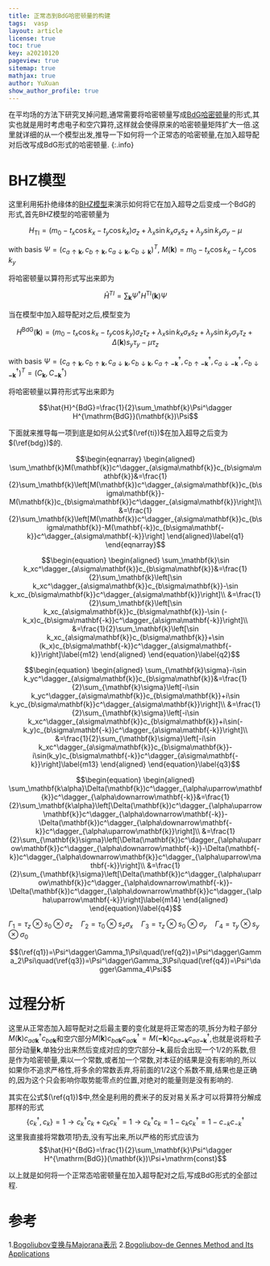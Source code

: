 ```yaml
---
title: 正常态到BdG哈密顿量的构建
tags:  vasp
layout: article
license: true
toc: true
key: a20210120
pageview: true
sitemap: true
mathjax: true
author: YuXuan
show_author_profile: true
---
```

在平均场的方法下研究叉掉问题,通常需要将哈密顿量写成[BdG哈密顿量](https://link.springer.com/book/10.1007/978-3-319-31314-6)的形式,其实也就是用时考虑电子和空穴算符,这样就会使得原来的哈密顿量矩阵扩大一倍.这里就详细的从一个模型出发,推导一下如何将一个正常态的哈密顿量,在加入超导配对后改写成BdG形式的哈密顿量.
{:.info}
<!--more-->
# BHZ模型
这里利用拓扑绝缘体的[BHZ模型](https://topocondmat.org/w6_3dti/bhz.html)来演示如何将它在加入超导之后变成一个BdG的形式,首先BHZ模型的哈密顿量为

$$H_{\mathrm{TI}}=(m_0-t_x\cos k_x-t_y\cos k_x)\sigma_z+\lambda_x\sin k_x\sigma_x s_z+\lambda_y\sin k_y\sigma_y-\mu\label{ti}$$

with basis $\Psi=(c_{a\uparrow\mathbf{k}},c_{b\uparrow\mathbf{k}},c_{a\downarrow\mathbf{k}},c_{b\downarrow\mathbf{k}})^T$, $M(\mathbf{k})=m_0-t_x\cos k_x-t_y\cos k_y$

将哈密顿量以算符形式写出来即为

$$\hat{H}^{TI}=\sum_\mathbf{k}\Psi^\dagger H^{\mathrm{TI}}(\mathbf{k})\Psi$$

当在模型中加入超导配对之后,模型变为

$$H^{\mathrm{BdG}}(\mathbf{k})=(m_0-t_x\cos k_x-t_y\cos k_y)\sigma_z\tau_z+\lambda_x\sin k_x\sigma_xs_z+\lambda_y\sin k_y\sigma_y\tau_z+\Delta(\mathbf{k})s_y\tau_y-\mu\tau_z\label{bdg}$$

with basis $\Psi=(c_{a\uparrow\mathbf{k}},c_{b\uparrow\mathbf{k}},c_{a\downarrow\mathbf{k}},c_{b\downarrow\mathbf{k}},c^\dagger_{a\uparrow\mathbf{-k}},c^\dagger_{b\uparrow\mathbf{-k}},c^\dagger_{a\downarrow\mathbf{-k}},c^\dagger_{b\downarrow\mathbf{-k}})^T=(C_\mathbf{k},C^\dagger_\mathbf{-k})$

将哈密顿量以算符形式写出来即为

$$\hat{H}^{BdG}=\frac{1}{2}\sum_\mathbf{k}\Psi^\dagger H^{\mathrm{BdG}}(\mathbf{k})\Psi$$

下面就来推导每一项到底是如何从公式$(\ref{ti})$在加入超导之后变为$(\ref{bdg})$的.

$$\begin{eqnarray}
\begin{aligned}
\sum_\mathbf{k}M(\mathbf{k})c^\dagger_{a\sigma\mathbf{k}}c_{b\sigma\mathbf{k}}&=\frac{1}{2}\sum_\mathbf{k}\left[M(\mathbf{k})c^\dagger_{a\sigma\mathbf{k}}c_{b\sigma\mathbf{k}}-M(\mathbf{k})c_{b\sigma\mathbf{k}}c^\dagger_{a\sigma\mathbf{k}}\right]\\
&=\frac{1}{2}\sum_\mathbf{k}\left[M(\mathbf{k})c^\dagger_{a\sigma\mathbf{k}}c_{b\sigma\mathbf{k}}-M(\mathbf{-k})c_{b\sigma\mathbf{-k}}c^\dagger_{a\sigma\mathbf{-k}}\right]
\end{aligned}\label{q1}
\end{eqnarray}$$

$$\begin{equation}
\begin{aligned}
\sum_\mathbf{k}\sin k_xc^\dagger_{a\sigma\mathbf{k}}c_{b\sigma\mathbf{k}}&=\frac{1}{2}\sum_\mathbf{k}\left[\sin k_xc^\dagger_{a\sigma\mathbf{k}}c_{b\sigma\mathbf{k}}-\sin k_xc_{b\sigma\mathbf{k}}c^\dagger_{a\sigma\mathbf{k}}\right]\\
&=\frac{1}{2}\sum_\mathbf{k}\left[\sin k_xc_{a\sigma\mathbf{k}}c_{b\sigma\mathbf{k}}-\sin (-k_x)c_{b\sigma\mathbf{-k}}c^\dagger_{a\sigma\mathbf{-k}}\right]\\
&=\frac{1}{2}\sum_\mathbf{k}\left[\sin k_xc_{a\sigma\mathbf{k}}c_{b\sigma\mathbf{k}}+\sin (k_x)c_{b\sigma\mathbf{-k}}c^\dagger_{a\sigma\mathbf{-k}}\right]\label{m12}
\end{aligned}
\end{equation}\label{q2}$$

$$\begin{equation}
\begin{aligned}
\sum_{\mathbf{k}\sigma}-i\sin k_yc^\dagger_{a\sigma\mathbf{k}}c_{b\sigma\mathbf{k}}&=\frac{1}{2}\sum_{\mathbf{k}\sigma}\left[-i\sin k_yc^\dagger_{a\sigma\mathbf{k}}c_{b\sigma\mathbf{k}}+i\sin k_yc_{b\sigma\mathbf{k}}c^\dagger_{a\sigma\mathbf{k}}\right]\\
&=\frac{1}{2}\sum_{\mathbf{k}\sigma}\left[-i\sin k_xc^\dagger_{a\sigma\mathbf{k}}c_{b\sigma\mathbf{k}}+i\sin(-k_y)c_{b\sigma\mathbf{-k}}c^\dagger_{a\sigma\mathbf{-k}}\right]\\
&=\frac{1}{2}\sum_{\mathbf{k}\sigma}\left[-i\sin k_xc^\dagger_{a\sigma\mathbf{k}}c_{b\sigma\mathbf{k}}-i\sin(k_y)c_{b\sigma\mathbf{-k}}c^\dagger_{a\sigma\mathbf{-k}}\right]\label{m13}
\end{aligned}
\end{equation}\label{q3}$$

$$\begin{equation}
\begin{aligned}
\sum_\mathbf{k\alpha}\Delta(\mathbf{k})c^\dagger_{\alpha\uparrow\mathbf{k}}c^\dagger_{\alpha\downarrow\mathbf{-k}}&=\frac{1}{2}\sum_\mathbf{k\alpha}\left[\Delta(\mathbf{k})c^\dagger_{\alpha\uparrow\mathbf{k}}c^\dagger_{\alpha\downarrow\mathbf{-k}}-\Delta(\mathbf{k})c^\dagger_{\alpha\downarrow\mathbf{-k}}c^\dagger_{\alpha\uparrow\mathbf{k}}\right]\\
&=\frac{1}{2}\sum_{\mathbf{k}\sigma}\left[\Delta(\mathbf{k})c^\dagger_{\alpha\uparrow\mathbf{k}}c^\dagger_{\alpha\downarrow\mathbf{-k}}-\Delta(\mathbf{-k})c^\dagger_{\alpha\downarrow\mathbf{k}}c^\dagger_{\alpha\uparrow\mathbf{-k}}\right]\\
&=\frac{1}{2}\sum_{\mathbf{k}\sigma}\left[\Delta(\mathbf{k})c^\dagger_{\alpha\uparrow\mathbf{k}}c^\dagger_{\alpha\downarrow\mathbf{-k}}-\Delta(\mathbf{k})c^\dagger_{\alpha\downarrow\mathbf{k}}c^\dagger_{\alpha\uparrow\mathbf{-k}}\right]\label{m14}
\end{aligned}
\end{equation}\label{q4}$$

$\Gamma_1=\tau_z\otimes s_0\otimes\sigma_z\quad\Gamma_2=\tau_0\otimes s_z\sigma_x\quad\Gamma_3=\tau_z\otimes s_0\otimes\sigma_y\quad\Gamma_4=\tau_y\otimes s_y\otimes\sigma_0$

$$(\ref{q1})=\Psi^\dagger\Gamma_1\Psi\quad(\ref{q2})=\Psi^\dagger\Gamma_2\Psi\quad(\ref{q3})=\Psi^\dagger\Gamma_3\Psi\quad(\ref{q4})=\Psi^\dagger\Gamma_4\Psi$$

# 过程分析
这里从正常态加入超导配对之后最主要的变化就是将正常态的项,拆分为粒子部分$M(\mathbf{k})c^\dagger_{a\sigma\mathbf{k}}c_{b\sigma\mathbf{k}}$和空穴部分$M(\mathbf{k})c_{b\sigma\mathbf{k}}c^\dagger_{a\sigma\mathbf{k}}=M(\mathbf{-k})c_{b\sigma\mathbf{-k}}c^\dagger_{a\sigma\mathbf{-k}}$,也就是说将粒子部分动量$\mathbf{k}$,单独分出来然后变成对应的空穴部分$\mathbf{-k}$,最后会出现一个$1/2$的系数,但是作为哈密顿量,乘以一个常数,或者加一个常数,对本征的结果是没有影响的,所以如果你不追求严格性,将多余的常数丢弃,将前面的$1/2$这个系数不屑,结果也是正确的,因为这个只会影响你取势能零点的位置,对绝对的能量则是没有影响的.

其实在公式$(\ref{q1})$中,然全是利用的费米子的反对易关系才可以将算符分解成那样的形式
$$\{c_k^\dagger,c_k\}=1\rightarrow c^\dagger_kc_k+c_kc_k^\dagger=1\rightarrow c^\dagger_kc_k=1-c_kc_k^\dagger=1-c_{-k}c_{-k}^\dagger$$
这里我直接将常数项*1*扔去,没有写出来,所以严格的形式应该为
$$\hat{H}^{BdG}=\frac{1}{2}\sum_\mathbf{k}\Psi^\dagger H^{\mathrm{BdG}}(\mathbf{k})\Psi+\mathrm{const}$$

以上就是如何将一个正常态哈密顿量在加入超导配对之后,写成BdG形式的全部过程.

# 参考
1.[Bogoliubov变换与Majorana表示](https://zhuanlan.zhihu.com/p/59445571)
2.[Bogoliubov-de Gennes Method and Its Applications](https://link.springer.com/book/10.1007/978-3-319-31314-6)